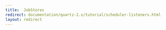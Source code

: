 ```yaml
---
title:  JobStores
redirect: documentation/quartz-2.x/tutorial/scheduler-listeners.html
layout: redirect
---
```

